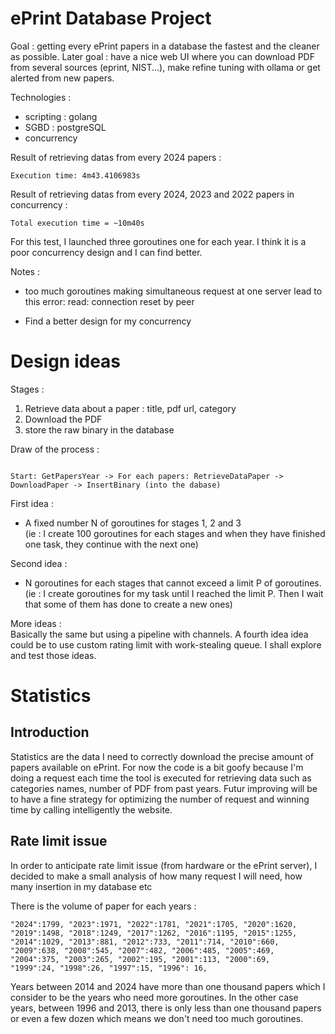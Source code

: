 # ePrint Database Project

Goal : getting every ePrint papers in a database the fastest and the cleaner as possible.
Later goal : have a nice web UI where you can download PDF from several sources (eprint, NIST...), make refine tuning with ollama or get alerted from new papers.

Technologies :
- scripting : golang
- SGBD : postgreSQL
- concurrency

Result of retrieving datas from every 2024 papers :
```
Execution time: 4m43.4106983s
```

Result of retrieving datas from every 2024, 2023 and 2022 papers in concurrency :
```
Total execution time = ~10m40s
```
For this test, I launched three goroutines one for each year. I think it is a poor concurrency design and I can find better.

Notes : 
- too much goroutines making simultaneous request at one server lead to this error:
read: connection reset by peer

- Find a better design for my concurrency

# Design ideas

Stages :
1) Retrieve data about a paper : title, pdf url, category
2) Download the PDF
3) store the raw binary in the database

Draw of the process :
```

Start: GetPapersYear -> For each papers: RetrieveDataPaper -> DownloadPaper -> InsertBinary (into the dabase)

```

First idea :
- A fixed number N of goroutines for stages 1, 2 and 3 <br/>
(ie : I create 100 goroutines for each stages and when they have finished one task, they continue with the next one)

Second idea :
- N goroutines for each stages that cannot exceed a limit P of goroutines. <br/>
(ie : I create goroutines for my task until I reached the limit P. Then I wait that some of them has done to create a new ones) 

More ideas : <br/>
Basically the same but using a pipeline with channels. A fourth idea idea could be to use custom rating limit with work-stealing queue.
I shall explore and test those ideas.


# Statistics 

## Introduction 

Statistics are the data I need to correctly download the precise amount of papers available on ePrint. For now the code is a bit goofy because I'm doing a request each time the tool is executed for retrieving data such as categories names, number of PDF from past years. Futur improving will be to have a fine strategy for optimizing the number of request and winning time by calling intelligently the website.


## Rate limit issue

In order to anticipate rate limit issue (from hardware or the ePrint server), I decided to make a small analysis of how many request I will need, how many insertion in my database etc

There is the volume of paper for each years :
```
"2024":1799, "2023":1971, "2022":1781, "2021":1705, "2020":1620,
"2019":1498, "2018":1249, "2017":1262, "2016":1195, "2015":1255, "2014":1029, "2013":881, "2012":733, "2011":714, "2010":660, 
"2009":638, "2008":545, "2007":482, "2006":485, "2005":469, "2004":375, "2003":265, "2002":195, "2001":113, "2000":69,
"1999":24, "1998":26, "1997":15, "1996": 16,

```

Years between 2014 and 2024 have more than one thousand papers which I consider to be the years who need more goroutines.
In the other case years, between 1996 and 2013, there is only less than one thousand papers or even a few dozen which means we don't need too much goroutines.